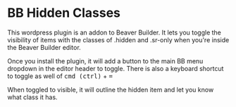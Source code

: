 # BB Hidden Classes

This wordpress plugin is an addon to Beaver Builder. It lets you toggle the visibility of items with the classes of .hidden and .sr-only when you're inside the Beaver Builder editor.

Once you install the plugin, it will add a button to the main BB menu dropdown in the editor header to toggle. There is also a keyboard shortcut to toggle as well of <kbd>cmd (ctrl)</kbd> + <kbd>=</kbd>

When toggled to visible, it will outline the hidden item and let you know what class it has.
